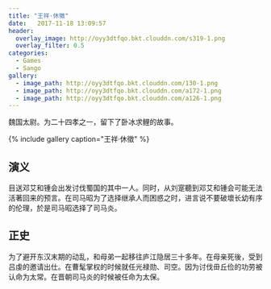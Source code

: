 ```yaml
---
title: "王祥·休徵"
date:   2017-11-18 13:09:57
header:
  overlay_image: http://oyy3dtfqo.bkt.clouddn.com/s319-1.png
  overlay_filter: 0.5
categories:
  - Games
  - Sango
gallery:
  - image_path: http://oyy3dtfqo.bkt.clouddn.com/130-1.png
  - image_path: http://oyy3dtfqo.bkt.clouddn.com/a172-1.png
  - image_path: http://oyy3dtfqo.bkt.clouddn.com/a126-1.png
---
```


魏国太尉。为二十四孝之一，留下了卧冰求鲤的故事。

{% include gallery caption="王祥·休徵" %}

## 演义

目送邓艾和锺会出发讨伐蜀国的其中一人。同时，从刘寔聽到邓艾和锺会可能无法活著回来的预言。在司马昭为了选择继承人而困惑之时，进言说不要破壞长幼有序的伦理，於是司马昭选择了司马炎。

## 正史

为了避开东汉末期的动乱，和母弟一起移往庐江隐居三十多年。在母亲死後，受到吕虔的邀请出仕。在曹髦掌权的时候就任光禄勋、司空。因为讨伐毌丘俭的功劳被认命为太常。在晋朝司马炎的时候被任命为太保。